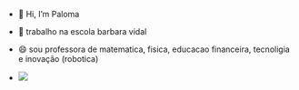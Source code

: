 - 👋 Hi, I’m Paloma
- 👀 trabalho na escola barbara vidal

- 😄 sou professora de matematica, fisica, educacao financeira, tecnoligia e inovação (robotica)
- ![](https://media1.tenor.com/m/5BYK-WS0__gAAAAd/cool-fun.gif)
  

